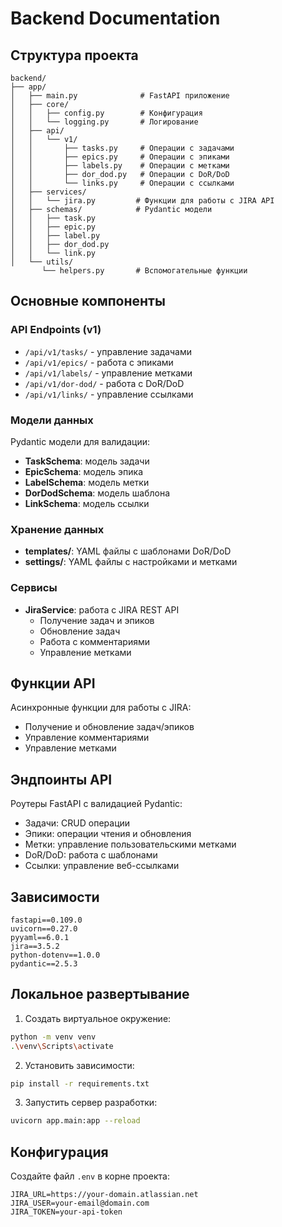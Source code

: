 # Backend Documentation

## Структура проекта
```
backend/
├── app/
│   ├── main.py              # FastAPI приложение
│   ├── core/
│   │   ├── config.py        # Конфигурация
│   │   └── logging.py       # Логирование
│   ├── api/
│   │   └── v1/
│   │       ├── tasks.py     # Операции с задачами
│   │       ├── epics.py     # Операции с эпиками
│   │       ├── labels.py    # Операции с метками
│   │       ├── dor_dod.py   # Операции с DoR/DoD
│   │       └── links.py     # Операции с ссылками
│   ├── services/
│   │   └── jira.py         # Функции для работы с JIRA API
│   ├── schemas/            # Pydantic модели
│   │   ├── task.py        
│   │   ├── epic.py
│   │   ├── label.py
│   │   ├── dor_dod.py
│   │   └── link.py
│   └── utils/
       └── helpers.py       # Вспомогательные функции
```

## Основные компоненты

### API Endpoints (v1)
- `/api/v1/tasks/` - управление задачами
- `/api/v1/epics/` - работа с эпиками
- `/api/v1/labels/` - управление метками
- `/api/v1/dor-dod/` - работа с DoR/DoD
- `/api/v1/links/` - управление ссылками

### Модели данных
Pydantic модели для валидации:
- **TaskSchema**: модель задачи
- **EpicSchema**: модель эпика
- **LabelSchema**: модель метки
- **DorDodSchema**: модель шаблона
- **LinkSchema**: модель ссылки

### Хранение данных
- **templates/**: YAML файлы с шаблонами DoR/DoD
- **settings/**: YAML файлы с настройками и метками

### Сервисы
- **JiraService**: работа с JIRA REST API
  - Получение задач и эпиков
  - Обновление задач
  - Работа с комментариями
  - Управление метками

## Функции API
Асинхронные функции для работы с JIRA:
- Получение и обновление задач/эпиков
- Управление комментариями
- Управление метками

## Эндпоинты API
Роутеры FastAPI с валидацией Pydantic:
- Задачи: CRUD операции
- Эпики: операции чтения и обновления
- Метки: управление пользовательскими метками
- DoR/DoD: работа с шаблонами
- Ссылки: управление веб-ссылками

## Зависимости
```
fastapi==0.109.0
uvicorn==0.27.0
pyyaml==6.0.1
jira==3.5.2
python-dotenv==1.0.0
pydantic==2.5.3
```

## Локальное развертывание
1. Создать виртуальное окружение:
```bash
python -m venv venv
.\venv\Scripts\activate
```

2. Установить зависимости:
```bash
pip install -r requirements.txt
```

3. Запустить сервер разработки:
```bash
uvicorn app.main:app --reload
```

## Конфигурация
Создайте файл `.env` в корне проекта:
```
JIRA_URL=https://your-domain.atlassian.net
JIRA_USER=your-email@domain.com
JIRA_TOKEN=your-api-token
```